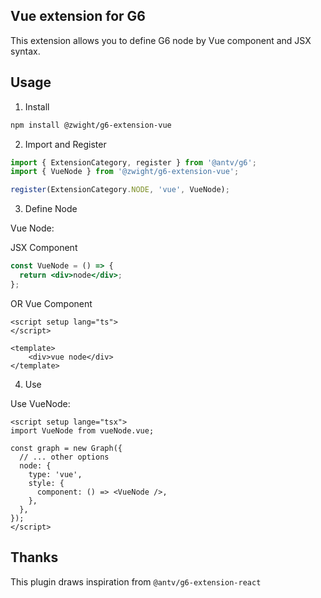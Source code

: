 ## Vue extension for G6

This extension allows you to define G6 node by Vue component and JSX syntax.

## Usage

1. Install

```bash
npm install @zwight/g6-extension-vue
```

2. Import and Register

```js
import { ExtensionCategory, register } from '@antv/g6';
import { VueNode } from '@zwight/g6-extension-vue';

register(ExtensionCategory.NODE, 'vue', VueNode);
```

3. Define Node

Vue Node:

JSX Component
```jsx
const VueNode = () => {
  return <div>node</div>;
};
```
OR Vue Component
```vue
<script setup lang="ts">
</script>

<template>
    <div>vue node</div>
</template>
```

4. Use

Use VueNode:

```vue
<script setup lange="tsx">
import VueNode from vueNode.vue;

const graph = new Graph({
  // ... other options
  node: {
    type: 'vue',
    style: {
      component: () => <VueNode />,
    },
  },
});
</script>
```

## Thanks

This plugin draws inspiration from `@antv/g6-extension-react`